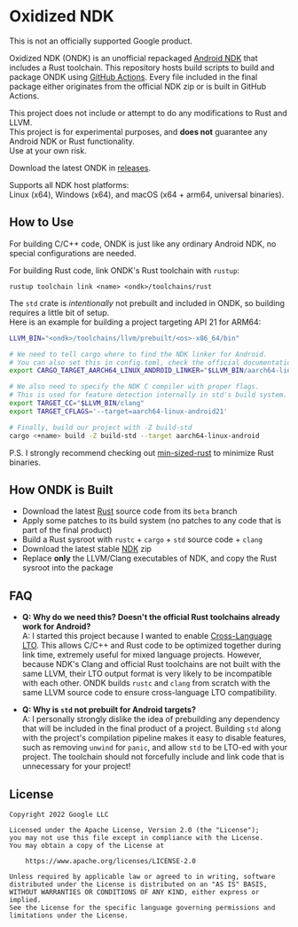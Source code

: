 # Oxidized NDK

This is not an officially supported Google product.

Oxidized NDK (ONDK) is an unofficial repackaged [Android NDK](https://developer.android.com/ndk) that includes a Rust toolchain.
This repository hosts build scripts to build and package ONDK using [GitHub Actions](https://github.com/topjohnwu/ondk/actions).
Every file included in the final package either originates from the official NDK zip or is built in GitHub Actions.

This project does not include or attempt to do any modifications to Rust and LLVM.<br>
This project is for experimental purposes, and **does not** guarantee any Android NDK or Rust functionality.<br>
Use at your own risk.

Download the latest ONDK in [releases](https://github.com/topjohnwu/ondk/releases/latest).

Supports all NDK host platforms:<br>
Linux (x64), Windows (x64), and macOS (x64 + arm64, universal binaries).

## How to Use

For building C/C++ code, ONDK is just like any ordinary Android NDK, no special configurations are needed.

For building Rust code, link ONDK's Rust toolchain with `rustup`:

```
rustup toolchain link <name> <ondk>/toolchains/rust
```

The `std` crate is _intentionally_ not prebuilt and included in ONDK, so building requires a little bit of setup.<br>
Here is an example for building a project targeting API 21 for ARM64:

```bash
LLVM_BIN="<ondk>/toolchains/llvm/prebuilt/<os>-x86_64/bin"

# We need to tell cargo where to find the NDK linker for Android.
# You can also set this in config.toml, check the official documentation.
export CARGO_TARGET_AARCH64_LINUX_ANDROID_LINKER="$LLVM_BIN/aarch64-linux-android21-clang"

# We also need to specify the NDK C compiler with proper flags.
# This is used for feature detection internally in std's build system.
export TARGET_CC="$LLVM_BIN/clang"
export TARGET_CFLAGS='--target=aarch64-linux-android21'

# Finally, build our project with -Z build-std
cargo <+name> build -Z build-std --target aarch64-linux-android
```

P.S. I strongly recommend checking out [min-sized-rust](https://github.com/johnthagen/min-sized-rust) to minimize Rust binaries.

## How ONDK is Built

- Download the latest [Rust](https://github.com/rust-lang/rust/tree/beta) source code from its `beta` branch
- Apply some patches to its build system (no patches to any code that is part of the final product)
- Build a Rust sysroot with `rustc` + `cargo` + `std` source code + `clang`
- Download the latest stable [NDK](https://developer.android.com/ndk/downloads) zip
- Replace **only** the LLVM/Clang executables of NDK, and copy the Rust sysroot into the package

## FAQ

- **Q: Why do we need this? Doesn't the official Rust toolchains already work for Android?**<br>
  A: I started this project because I wanted to enable [Cross-Language LTO](https://doc.rust-lang.org/rustc/linker-plugin-lto.html). This allows C/C++ and Rust code to be optimized together during link time, extremely useful for mixed language projects. However, because NDK's Clang and official Rust toolchains are not built with the same LLVM, their LTO output format is very likely to be incompatible with each other. ONDK builds `rustc` and `clang` from scratch with the same LLVM source code to ensure cross-language LTO compatibility.

- **Q: Why is `std` not prebuilt for Android targets?**<br>
  A: I personally strongly dislike the idea of prebuilding any dependency that will be included in the final product of a project. Building `std` along with the project's compilation pipeline makes it easy to disable features, such as removing `unwind` for `panic`, and allow `std` to be LTO-ed with your project. The toolchain should not forcefully include and link code that is unnecessary for your project!

## License

    Copyright 2022 Google LLC

    Licensed under the Apache License, Version 2.0 (the "License");
    you may not use this file except in compliance with the License.
    You may obtain a copy of the License at

        https://www.apache.org/licenses/LICENSE-2.0

    Unless required by applicable law or agreed to in writing, software
    distributed under the License is distributed on an "AS IS" BASIS,
    WITHOUT WARRANTIES OR CONDITIONS OF ANY KIND, either express or implied.
    See the License for the specific language governing permissions and
    limitations under the License.
